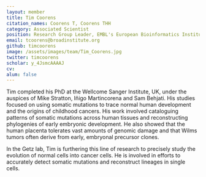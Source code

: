 ```yaml
---
layout: member
title: Tim Coorens
citation_names: Coorens T, Coorens THH
category: Associated Scientist
position: Research Group Leader, EMBL's European Bioinformatics Institute (EMBL-EBI), Hinxton, UK
email: tcoorens@broadinstitute.org
github: timcoorens
image: /assets/images/team/Tim_Coorens.jpg
twitter: timcoorens
scholar: y_4JsmcAAAAJ
cv:
alum: false
---
```


Tim completed his PhD at the Wellcome Sanger Institute, UK, under the auspices of Mike Stratton, Iñigo Martincorena and Sam Behjati. His studies focused on using somatic mutations to trace normal human development and the origins of childhood cancers. His work involved cataloguing patterns of somatic mutations across human tissues and reconstructing phylogenies of early embryonic development. He also showed that the human placenta tolerates vast amounts of genomic damage and that Wilms tumors often derive from early, embryonal precursor clones.

In the Getz lab, Tim is furthering this line of research to precisely study the evolution of normal cells into cancer cells. He is involved in efforts to accurately detect somatic mutations and reconstruct lineages in single cells.
